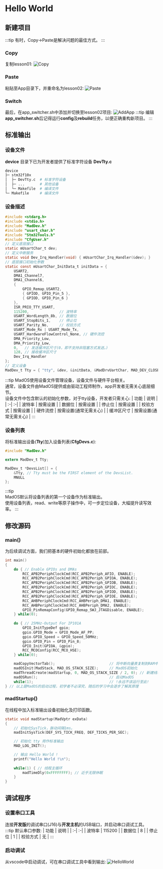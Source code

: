 # Hello World

## 新建项目
:::tip
有时，Copy->Paste是解决问题的最佳方式。
:::
### Copy
复制lesson01:
![Copy](./images/HelloWorld/Copy.png)  
### Paste
粘贴至App目录下，并重命名为lesson02:
![Paste](./images/HelloWorld/Rename.png)
### Switch
最后，在app_switcher.sh中添加并切换至lesson02项目:
![AddApp](./images/HelloWorld/AddApp.png)
:::tip
编辑**app_switcher.sh**后记得运行**config**及**rebuild**任务，以便正确重构新项目。
:::

## 标准输出
### 设备文件
**device** 目录下已为开发者提供了标准字符设备 **DevTty.c**
``` bash
device
├─ stm32f10x
│  ├─ DevTty.c  # 标准字符设备
│  ├─ ...       # 其他设备
│  └─ Makefile  # 编译文件
└─ Makefile     # 编译文件
```

### 设备描述
```c
#include <stdarg.h>
#include <stdio.h>
#include "MadDev.h"
#include "usart_char.h"
#include "Stm32Tools.h"
#include "CfgUser.h"
// 定义底层接口
static mUsartChar_t dev;
// 定义中断服务
static void Dev_Irq_Handler(void) { mUsartChar_Irq_Handler(&dev); }
// 底层接口初始化参数
static const mUsartChar_InitData_t initData = {
    USART2,
    DMA1_Channel7,
    DMA1_Channel6,
    { 
        GPIO_Remap_USART2,
        { GPIOD, GPIO_Pin_5 },
        { GPIOD, GPIO_Pin_6 }
    },
    ISR_PRIO_TTY_USART,
    115200,              // 波特率
    USART_WordLength_8b, // 数据位
    USART_StopBits_1,    // 停止位
    USART_Parity_No,     // 校验方式
    USART_Mode_Rx | USART_Mode_Tx,
    USART_HardwareFlowControl_None, // 硬件流控
    DMA_Priority_Low,
    DMA_Priority_Low,
    0,   // 发送缓冲区尺寸(0，即不支持非阻塞方式发送。)
    128, // 接收缓冲区尺寸
    Dev_Irq_Handler
};
// 定义设备
MadDev_t Tty = { "tty", &dev, &initData, &MadDrvUartChar, MAD_DEV_CLOSED, NULL };
```
:::tip
MadOS使用设备文件管理设备，设备文件与硬件平台相关。    
通常，设备文件由MadOS提供或由驱动工程师制作，app开发者无需关心底层细节。   
设备文件中包含默认的初始化参数，对于tty设备，开发者只需关心:
| 功能 | 说明 |
| :-| :-|
| 波特率 | 按需设置 |
| 数据位 | 按需设置 |
| 停止位 | 按需设置 |
| 校验方式 | 按需设置 |
| 硬件流控 | 按需设置(通常无需关心) |
| 缓冲区尺寸 | 按需设置(通常无需关心) |
:::

### 设备列表
将标准输出设备(**Tty**)加入设备列表(**CfgDevs.c**):
```c
#include "MadDev.h"

extern MadDev_t Tty;

MadDev_t *DevsList[] = {
    &Tty, // Tty must be the FIRST element of the DevsList.
    MNULL
};
```
:::tip  
MadOS默认将设备列表的第一个设备作为标准输出。   
使用设备列表，read、write等原子操作中，可一步定位设备，大幅提升读写效率。
:::

## 修改源码
### main()
为后续调试方面，我们把基本的硬件初始化都放在前部。
```c
int main()
{
    do { // Enable GPIOs and DMAs
        RCC_APB2PeriphClockCmd(RCC_APB2Periph_AFIO, ENABLE);
        RCC_APB2PeriphClockCmd(RCC_APB2Periph_GPIOA, ENABLE);
        RCC_APB2PeriphClockCmd(RCC_APB2Periph_GPIOB, ENABLE);
        RCC_APB2PeriphClockCmd(RCC_APB2Periph_GPIOC, ENABLE);
        RCC_APB2PeriphClockCmd(RCC_APB2Periph_GPIOD, ENABLE);
        RCC_APB2PeriphClockCmd(RCC_APB2Periph_GPIOE, ENABLE);
        RCC_AHBPeriphClockCmd(RCC_AHBPeriph_DMA1, ENABLE);
        RCC_AHBPeriphClockCmd(RCC_AHBPeriph_DMA2, ENABLE);
        GPIO_PinRemapConfig(GPIO_Remap_SWJ_JTAGDisable, ENABLE);
    } while(0);
    
    do { // 25MHz-Output For IP101A
        GPIO_InitTypeDef gpio;
        gpio.GPIO_Mode = GPIO_Mode_AF_PP;
        gpio.GPIO_Speed = GPIO_Speed_50MHz;
        gpio.GPIO_Pin = GPIO_Pin_8;
        GPIO_Init(GPIOA, &gpio);
        RCC_MCOConfig(RCC_MCO_HSE);
    } while(0);

    madCopyVectorTab();                         // 将中断向量表复制到RAM中
    madOSInit(MadStack, MAD_OS_STACK_SIZE);     // MadOS初始化
    madThreadCreate(madStartup, 0, MAD_OS_STACK_SIZE / 2, 0); // 新建线程
    madOSRun();                                 // 启动MadOS
	while(1);                                   // !永远不该运行至此!
} // 以上是MadOS的启动过程，初学者不必深究，随后的学习中会逐步了解其原理
```

### madStartup()
在线程中加入标准输出设备初始化及打印函数。
```c
static void madStartup(MadVptr exData)
{
    // 初始化SysTick，脉动间隔1ms。
    madInitSysTick(DEF_SYS_TICK_FREQ, DEF_TICKS_PER_SEC);

    // 初始化 tty 用作标准输出
    MAD_LOG_INIT();

    // 输出 Hello World !
    printf("Hello World !\n");
    
    while(1) { // 线程主循环
        madTimeDly(0xFFFFFFFF); // 近乎无限休眠
	}
}
```

## 调试程序
### 设置串口工具
连接**开发版**的调试串口(J16)与**开发主机**的USB端口，并启动串口调试工具。  
:::tip
默认串口参数:
| 功能 | 说明 |
| :-| :-|
| 波特率 | 115200 |
| 数据位 | 8 |
| 停止位 | 1 |
| 校验方式 | 无 |
:::

### 启动调试
从vscode中启动调试，可在串口调试工具中看到输出: 
![HelloWorld](./images/HelloWorld/HelloWorld.png)
